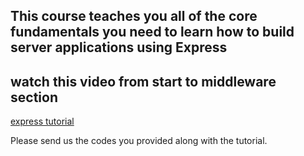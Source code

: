 ## This course teaches you all of the core fundamentals you need to learn how to build server applications using Express

## watch this video from start to middleware section

[express tutorial](https://www.youtube.com/watch?v=nH9E25nkk3I)

Please send us the codes you provided along with the tutorial.
